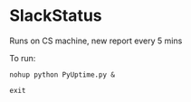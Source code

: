# SlackStatus

Runs on CS machine, new report every 5 mins

To run:

``` nohup python PyUptime.py & ```

``` exit ```

